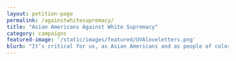 ```yaml
---
layout: petition-page
permalink: /againstwhitesupremacy/
title: "Asian Americans Against White Supremacy"
category: campaigns
featured-image: '/static/images/featured/UVAloveletters.png'
blurb: "It’s critical for us, as Asian Americans and as people of color, to condemn white supremacy and all of its supporters."
---
```

<link href='https://actionnetwork.org/css/style-embed-whitelabel.css' rel='stylesheet' type='text/css' /><script src='https://actionnetwork.org/widgets/v2/petition/asian-americans-against-white-supremacy?format=js&source=widget&style=full'></script><div id='can-petition-area-asian-americans-against-white-supremacy' style='width: 100%'><!-- this div is the target for our HTML insertion --></div>
